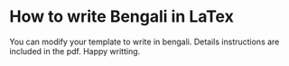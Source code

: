 # How to write Bengali in LaTex
You can modify your template to write in bengali. Details instructions are included in the pdf. Happy writting.  
